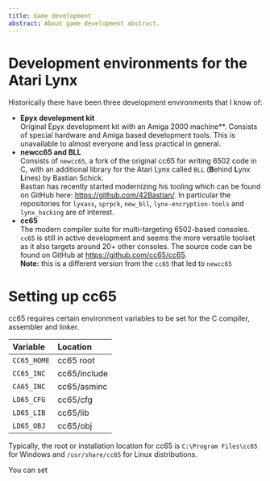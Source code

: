 ```yaml
---
title: Game development
abstract: About game development abstract.
---
```


# Development environments for the Atari Lynx

Historically there have been three development environments that I know of:

- **Epyx development kit**  
  Original Epyx development kit with an Amiga 2000 machine**.
  Consists of special hardware and Amiga based development tools. This is unavailable to almost everyone and less practical in general.
- **newcc65 and BLL**  
  Consists of `newcc65`, a fork of the original cc65 for writing 6502 code in C, with an additional library for the Atari Lynx called `BLL` (**B**ehind **L**ynx **L**ines) by Bastian Schick.  
  Bastian has recently started modernizing his tooling which can be found on GitHub here: https://github.com/42Bastian/. In particular the repositories for `lyxass`, `sprpck`, `new_bll`, `lynx-encryption-tools` and `lynx_hacking` are of interest.
- **cc65**  
  The modern compiler suite for multi-targeting 6502-based consoles.  
  `cc65` is still in active development and seems the more versatile toolset as it also targets around 20+ other consoles. The source code can be found on GitHub at https://github.com/cc65/cc65.  
  **Note:** this is a different version from the `cc65` that led to `newcc65`



# Setting up cc65

cc65 requires certain environment variables to be set for the C compiler, assembler and linker. 

|Variable|Location|
|:---|:---|
|`CC65_HOME`|cc65 root|
|`CC65_INC`|cc65/include|
|`CA65_INC`|cc65/asminc|
|`LD65_CFG`|cc65/cfg|
|`LD65_LIB`|cc65/lib|
|`LD65_OBJ`|cc65/obj|

Typically, the root or installation location for cc65 is `C:\Program Files\cc65` for Windows and `/usr/share/cc65` for Linux distributions.

You can set 